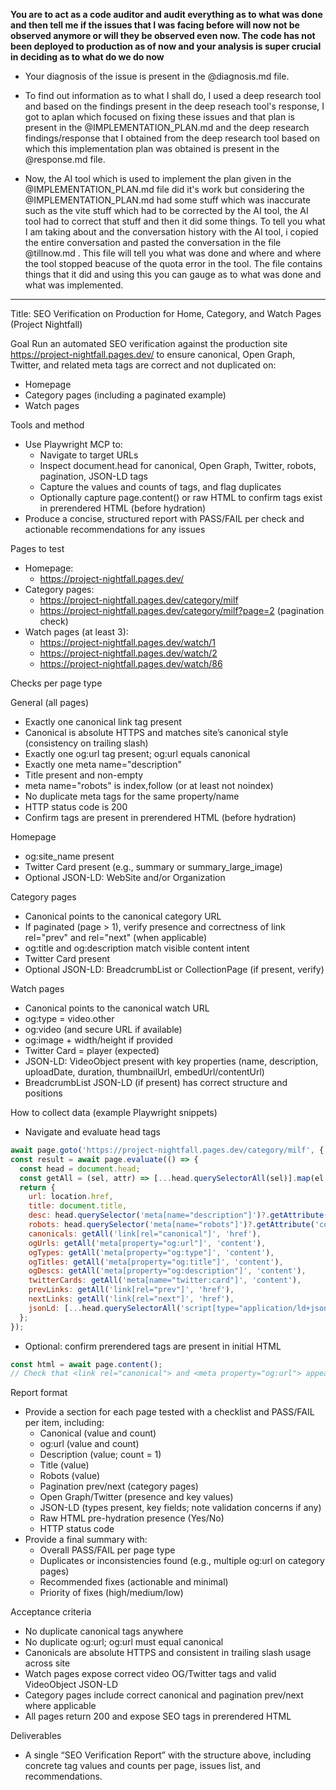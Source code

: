 **You are to act as a code auditor and audit everything as to what was done and then tell me if the issues that I was facing before will now not be observed anymore or will they be observed even now. The code has not been deployed to production as of now and your analysis is super crucial in deciding as to what do we do now**


- Your diagnosis of the issue is present in the @diagnosis.md  file.


- To find out information as to what I shall do, I used a deep research tool and based on the findings present in the deep reseach tool's response, I got to aplan which focused on fixing these issues and that plan is present in the @IMPLEMENTATION_PLAN.md  and the deep research findings/response that I obtained from the deep research tool based on which this implementation plan was obtained is present in the @response.md  file.


- Now, the AI tool which is used to implement the plan given in the @IMPLEMENTATION_PLAN.md  file did it's work but considering the @IMPLEMENTATION_PLAN.md  had some stuff which was inaccurate such as the vite stuff which had to be corrected by the AI tool, the AI tool had to correct that stuff and then it did some things. To tell you what I am taking about and the conversation history with the AI tool, i copied the entire conversation and pasted the conversation in the file @tillnow.md . This file will tell you what was done and where and where the tool stopped beacuse of the quota error in the tool. The file contains things that it did and using this you can gauge as to what was done and what was implemented.


------------------



Title: SEO Verification on Production for Home, Category, and Watch Pages (Project Nightfall)

Goal
Run an automated SEO verification against the production site https://project-nightfall.pages.dev/ to ensure canonical, Open Graph, Twitter, and related meta tags are correct and not duplicated on:
- Homepage
- Category pages (including a paginated example)
- Watch pages

Tools and method
- Use Playwright MCP to:
  - Navigate to target URLs
  - Inspect document.head for canonical, Open Graph, Twitter, robots, pagination, JSON-LD tags
  - Capture the values and counts of tags, and flag duplicates
  - Optionally capture page.content() or raw HTML to confirm tags exist in prerendered HTML (before hydration)
- Produce a concise, structured report with PASS/FAIL per check and actionable recommendations for any issues

Pages to test
- Homepage:
  - https://project-nightfall.pages.dev/
- Category pages:
  - https://project-nightfall.pages.dev/category/milf
  - https://project-nightfall.pages.dev/category/milf?page=2 (pagination check)
- Watch pages (at least 3):
  - https://project-nightfall.pages.dev/watch/1
  - https://project-nightfall.pages.dev/watch/2
  - https://project-nightfall.pages.dev/watch/86

Checks per page type

General (all pages)
- Exactly one canonical link tag present
- Canonical is absolute HTTPS and matches site’s canonical style (consistency on trailing slash)
- Exactly one og:url tag present; og:url equals canonical
- Exactly one meta name="description"
- Title present and non-empty
- meta name="robots" is index,follow (or at least not noindex)
- No duplicate meta tags for the same property/name
- HTTP status code is 200
- Confirm tags are present in prerendered HTML (before hydration)

Homepage
- og:site_name present
- Twitter Card present (e.g., summary or summary_large_image)
- Optional JSON-LD: WebSite and/or Organization

Category pages
- Canonical points to the canonical category URL
- If paginated (page > 1), verify presence and correctness of link rel="prev" and rel="next" (when applicable)
- og:title and og:description match visible content intent
- Twitter Card present
- Optional JSON-LD: BreadcrumbList or CollectionPage (if present, verify)

Watch pages
- Canonical points to the canonical watch URL
- og:type = video.other
- og:video (and secure URL if available)
- og:image + width/height if provided
- Twitter Card = player (expected)
- JSON-LD: VideoObject present with key properties (name, description, uploadDate, duration, thumbnailUrl, embedUrl/contentUrl)
- BreadcrumbList JSON-LD (if present) has correct structure and positions

How to collect data (example Playwright snippets)
- Navigate and evaluate head tags
```js
await page.goto('https://project-nightfall.pages.dev/category/milf', { waitUntil: 'domcontentloaded' });
const result = await page.evaluate(() => {
  const head = document.head;
  const getAll = (sel, attr) => [...head.querySelectorAll(sel)].map(el => el.getAttribute(attr));
  return {
    url: location.href,
    title: document.title,
    desc: head.querySelector('meta[name="description"]')?.getAttribute('content') || null,
    robots: head.querySelector('meta[name="robots"]')?.getAttribute('content') || null,
    canonicals: getAll('link[rel="canonical"]', 'href'),
    ogUrls: getAll('meta[property="og:url"]', 'content'),
    ogTypes: getAll('meta[property="og:type"]', 'content'),
    ogTitles: getAll('meta[property="og:title"]', 'content'),
    ogDescs: getAll('meta[property="og:description"]', 'content'),
    twitterCards: getAll('meta[name="twitter:card"]', 'content'),
    prevLinks: getAll('link[rel="prev"]', 'href'),
    nextLinks: getAll('link[rel="next"]', 'href'),
    jsonLd: [...head.querySelectorAll('script[type="application/ld+json"]')].map(s => s.textContent?.trim() || '')
  };
});
```

- Optional: confirm prerendered tags are present in initial HTML
```js
const html = await page.content();
// Check that <link rel="canonical"> and <meta property="og:url"> appear before React hydration scripts if possible.
```

Report format
- Provide a section for each page tested with a checklist and PASS/FAIL per item, including:
  - Canonical (value and count)
  - og:url (value and count)
  - Description (value; count = 1)
  - Title (value)
  - Robots (value)
  - Pagination prev/next (category pages)
  - Open Graph/Twitter (presence and key values)
  - JSON-LD (types present, key fields; note validation concerns if any)
  - Raw HTML pre-hydration presence (Yes/No)
  - HTTP status code
- Provide a final summary with:
  - Overall PASS/FAIL per page type
  - Duplicates or inconsistencies found (e.g., multiple og:url on category pages)
  - Recommended fixes (actionable and minimal)
  - Priority of fixes (high/medium/low)

Acceptance criteria
- No duplicate canonical tags anywhere
- No duplicate og:url; og:url must equal canonical
- Canonicals are absolute HTTPS and consistent in trailing slash usage across site
- Watch pages expose correct video OG/Twitter tags and valid VideoObject JSON-LD
- Category pages include correct canonical and pagination prev/next where applicable
- All pages return 200 and expose SEO tags in prerendered HTML

Deliverables
- A single “SEO Verification Report” with the structure above, including concrete tag values and counts per page, issues list, and recommendations.